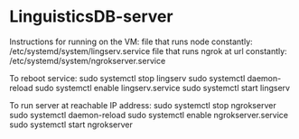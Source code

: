 # LinguisticsDB-server
Instructions for running on the VM:
file that runs node constantly: /etc/systemd/system/lingserv.service
file that runs ngrok at url constantly: /etc/systemd/system/ngrokserver.service

To reboot service:
sudo systemctl stop lingserv
sudo systemctl daemon-reload
sudo systemctl enable lingserv.service
sudo systemctl start lingserv

To run server at reachable IP address:
sudo systemctl stop ngrokserver
sudo systemctl daemon-reload
sudo systemctl enable ngrokserver.service
sudo systemctl start ngrokserver